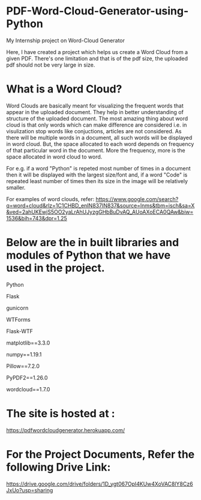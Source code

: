 # PDF-Word-Cloud-Generator-using-Python
My Internship project on Word-Cloud Generator

Here, I have created a project which helps us create a Word Cloud from a given PDF. 
There's one limitation and that is of the pdf size, the uploaded pdf should not be very large in size.

# What is a Word Cloud?
Word Clouds are basically meant for visualizing the frequent words that appear in the uploaded document. They help in better understanding of structure of the uploaded document. The most amazing thing about word cloud is that only words which can make difference are considered i.e. in visulization stop words like conjuctions, articles are not considered. 
As there will be multiple words in a document, all such words will be displayed in word cloud. But, the space allocated to each word depends on frequency of that particular word in the document. More the frequency, more is the space allocated in word cloud to word.

For e.g. if a word "Python" is repeted most number of times in a document then it will be displayed with the largest size/font and, if a word "Code" is repeated least number of times then its size in the image will be relatively smaller.

For examples of word clouds, refer: https://www.google.com/search?q=word+cloud&rlz=1C1CHBD_enIN837IN837&source=lnms&tbm=isch&sa=X&ved=2ahUKEwjS5OO2yaLrAhUJyzgGHbBuDvAQ_AUoAXoECA0QAw&biw=1536&bih=743&dpr=1.25

# Below are the in built libraries and modules of Python that we have used in the project. 
Python

Flask

gunicorn

WTForms

Flask-WTF

matplotlib==3.3.0

numpy==1.19.1

Pillow==7.2.0

PyPDF2==1.26.0

wordcloud==1.7.0

# The site is hosted at : 
https://pdfwordcloudgenerator.herokuapp.com/

# For the Project Documents, Refer the following Drive Link:
https://drive.google.com/drive/folders/1D_ygt067Opl4KUw4XoVAC8lY8Cz6JxUo?usp=sharing


